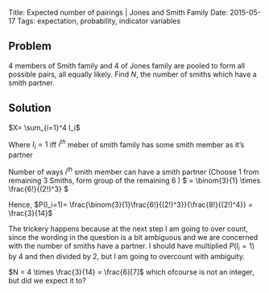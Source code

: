 Title: Expected number of pairings | Jones and Smith Family
Date: 2015-05-17
Tags: expectation, probability, indicator variables

## Problem

4 members of Smith family and 4 of Jones family are pooled
to form all possible pairs, all equally likely. Find $N$, the 
number of smiths which have a smith partner.


## Solution

$X= \sum_{i=1}^4 I_i$

Where $I_i=1$ iff $i^{th}$ meber of smith family has some smith member as it’s partner

Number of ways $i^{th}$ smith member can have a smith partner (Choose 1 from remaining 3 Smiths, form group of the remaining 6 )  $ = \binom{3}{1} \times \frac{6!}{(2!)^3} $

Hence, $P(I_i=1)= \frac{\binom{3}{1}\frac{6!}{(2!)^3}}{\frac{8!}{(2!)^4}} = \frac{3}{14}$ 

The trickery happens because at the next step I am going to over count,
since the wording in the question is a bit ambiguous and we are concerned with
the number of smiths have a partner. I should have multiplied $P(I_i=1)$ by $4$ and then divided by 2, 
but I am going to overcount with ambiguity.

$N = 4 \times \frac{3}{14} = \frac{6}[7]$ which ofcourse is not an integer, but did we expect it to?

